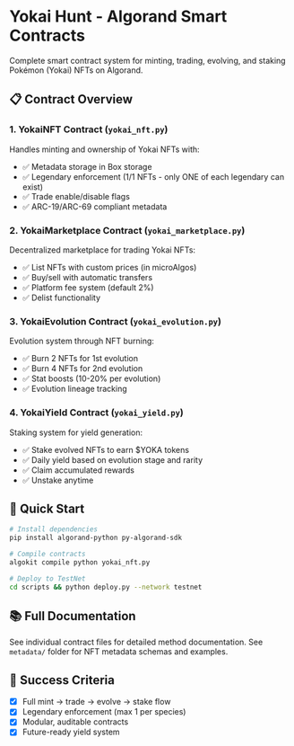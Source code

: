 # Yokai Hunt - Algorand Smart Contracts

Complete smart contract system for minting, trading, evolving, and staking Pokémon (Yokai) NFTs on Algorand.

## 📋 Contract Overview

### 1. **YokaiNFT Contract** (`yokai_nft.py`)
Handles minting and ownership of Yokai NFTs with:
- ✅ Metadata storage in Box storage
- ✅ Legendary enforcement (1/1 NFTs - only ONE of each legendary can exist)
- ✅ Trade enable/disable flags
- ✅ ARC-19/ARC-69 compliant metadata

### 2. **YokaiMarketplace Contract** (`yokai_marketplace.py`)
Decentralized marketplace for trading Yokai NFTs:
- ✅ List NFTs with custom prices (in microAlgos)
- ✅ Buy/sell with automatic transfers
- ✅ Platform fee system (default 2%)
- ✅ Delist functionality

### 3. **YokaiEvolution Contract** (`yokai_evolution.py`)
Evolution system through NFT burning:
- ✅ Burn 2 NFTs for 1st evolution
- ✅ Burn 4 NFTs for 2nd evolution
- ✅ Stat boosts (10-20% per evolution)
- ✅ Evolution lineage tracking

### 4. **YokaiYield Contract** (`yokai_yield.py`)
Staking system for yield generation:
- ✅ Stake evolved NFTs to earn $YOKA tokens
- ✅ Daily yield based on evolution stage and rarity
- ✅ Claim accumulated rewards
- ✅ Unstake anytime

## 🚀 Quick Start

```bash
# Install dependencies
pip install algorand-python py-algorand-sdk

# Compile contracts
algokit compile python yokai_nft.py

# Deploy to TestNet
cd scripts && python deploy.py --network testnet
```

## 📚 Full Documentation

See individual contract files for detailed method documentation.
See `metadata/` folder for NFT metadata schemas and examples.

## 🎯 Success Criteria

- [x] Full mint → trade → evolve → stake flow
- [x] Legendary enforcement (max 1 per species)
- [x] Modular, auditable contracts
- [x] Future-ready yield system
